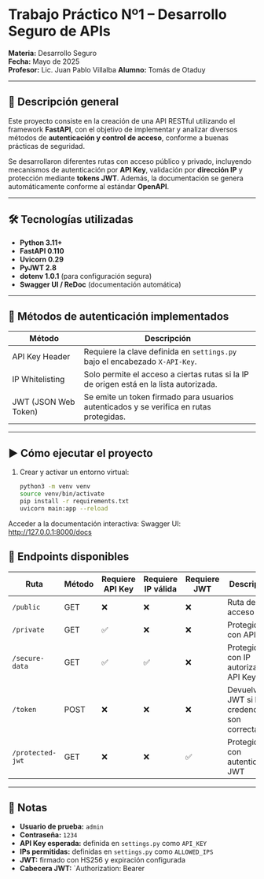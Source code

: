 # Trabajo Práctico Nº1 – Desarrollo Seguro de APIs

**Materia:** Desarrollo Seguro  
**Fecha:** Mayo de 2025  
**Profesor:** Lic. Juan Pablo Villalba
**Alumno:** Tomás de Otaduy

---

## 🧩 Descripción general

Este proyecto consiste en la creación de una API RESTful utilizando el framework **FastAPI**, con el objetivo de implementar y analizar diversos métodos de **autenticación y control de acceso**, conforme a buenas prácticas de seguridad.

Se desarrollaron diferentes rutas con acceso público y privado, incluyendo mecanismos de autenticación por **API Key**, validación por **dirección IP** y protección mediante **tokens JWT**. Además, la documentación se genera automáticamente conforme al estándar **OpenAPI**.

---

## 🛠️ Tecnologías utilizadas

- **Python 3.11+**
- **FastAPI 0.110**
- **Uvicorn 0.29**
- **PyJWT 2.8**
- **dotenv 1.0.1** (para configuración segura)
- **Swagger UI / ReDoc** (documentación automática)

---

## 🔐 Métodos de autenticación implementados

| Método            | Descripción                                                                 |
|------------------|------------------------------------------------------------------------------|
| API Key Header    | Requiere la clave definida en `settings.py` bajo el encabezado `X-API-Key`. |
| IP Whitelisting   | Solo permite el acceso a ciertas rutas si la IP de origen está en la lista autorizada. |
| JWT (JSON Web Token) | Se emite un token firmado para usuarios autenticados y se verifica en rutas protegidas. |

---

## ▶️ Cómo ejecutar el proyecto

1. Crear y activar un entorno virtual:
   ```bash
   python3 -m venv venv
   source venv/bin/activate
   pip install -r requirements.txt
   uvicorn main:app --reload

Acceder a la documentación interactiva:
Swagger UI: http://127.0.0.1:8000/docs

## 📡 Endpoints disponibles

| Ruta                | Método | Requiere API Key | Requiere IP válida | Requiere JWT | Descripción                         |
|---------------------|--------|------------------|--------------------|--------------|-------------------------------------|
| `/public`           | GET    | ❌               | ❌                 | ❌           | Ruta de acceso libre                |
| `/private`          | GET    | ✅               | ❌                 | ❌           | Protegida con API Key               |
| `/secure-data`      | GET    | ✅               | ✅                 | ❌           | Protegida con IP autorizada y API Key |
| `/token`            | POST   | ❌               | ❌                 | ❌           | Devuelve un JWT si las credenciales son correctas |
| `/protected-jwt`    | GET    | ❌               | ❌                 | ✅           | Protegida con autenticación JWT     |

---

## 📌 Notas

- **Usuario de prueba:** `admin`  
- **Contraseña:** `1234`  
- **API Key esperada:** definida en `settings.py` como `API_KEY`  
- **IPs permitidas:** definidas en `settings.py` como `ALLOWED_IPS`  
- **JWT:** firmado con HS256 y expiración configurada  
- **Cabecera JWT:** `Authorization: Bearer <token>

   

